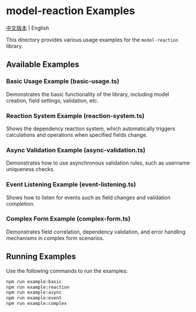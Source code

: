 # model-reaction Examples

[中文版本](README_CN.md) | English

This directory provides various usage examples for the `model-reaction` library.

## Available Examples

### Basic Usage Example (basic-usage.ts)
Demonstrates the basic functionality of the library, including model creation, field settings, validation, etc.

### Reaction System Example (reaction-system.ts)
Shows the dependency reaction system, which automatically triggers calculations and operations when specified fields change.

### Async Validation Example (async-validation.ts)
Demonstrates how to use asynchronous validation rules, such as username uniqueness checks.

### Event Listening Example (event-listening.ts)
Shows how to listen for events such as field changes and validation completion.

### Complex Form Example (complex-form.ts)
Demonstrates field correlation, dependency validation, and error handling mechanisms in complex form scenarios.

## Running Examples

Use the following commands to run the examples:

```bash
npm run example:basic
npm run example:reaction
npm run example:async
npm run example:event
npm run example:complex
```